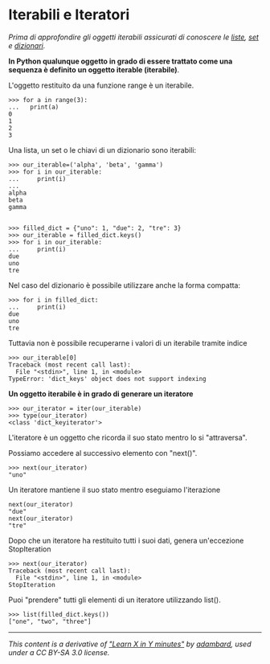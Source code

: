 # Iterabili e Iteratori

_Prima di approfondire gli oggetti iterabili assicurati di conoscere le [liste](Type_List.md), [set](Type_Set.md) e [dizionari](Type_Dictionary.md)._

**In Python qualunque oggetto in grado di essere trattato come una sequenza è definito un oggetto iterable (iterabile)**.

L'oggetto restituito da una funzione range è un iterabile.

    >>> for a in range(3):                                 
    ...   print(a)
    0
    1
    2
    3

Una lista, un set o le chiavi di un dizionario sono iterabili:

    >>> our_iterable=('alpha', 'beta', 'gamma')            
    >>> for i in our_iterable:
    ...     print(i)
    ...
    alpha
    beta
    gamma


    >>> filled_dict = {"uno": 1, "due": 2, "tre": 3}       
    >>> our_iterable = filled_dict.keys()
    >>> for i in our_iterable:
    ...     print(i)
    due
    uno
    tre

Nel caso del dizionario è possibile utilizzare anche la forma compatta:

    >>> for i in filled_dict:                              
    ...     print(i)
    due
    uno
    tre

Tuttavia non è possibile recuperarne i valori di un iterabile tramite indice

    >>> our_iterable[0]                                     
    Traceback (most recent call last):
      File "<stdin>", line 1, in <module>
    TypeError: 'dict_keys' object does not support indexing


**Un oggetto iterabile è in grado di generare un iteratore**

    >>> our_iterator = iter(our_iterable)                  
    >>> type(our_iterator)
    <class 'dict_keyiterator'>

L'iteratore è un oggetto che ricorda il suo stato mentro lo si "attraversa".

Possiamo accedere al successivo elemento con "next()".

    >>> next(our_iterator)                                 
    "uno"

Un iteratore mantiene il suo stato mentro eseguiamo l'iterazione

    next(our_iterator)                                     
    "due"
    next(our_iterator)
    "tre"

Dopo che un iteratore ha restituito tutti i suoi dati, genera un'eccezione StopIteration 

    >>> next(our_iterator)                                 
    Traceback (most recent call last):
      File "<stdin>", line 1, in <module>
    StopIteration


Puoi "prendere" tutti gli elementi di un iteratore utilizzando list().

    >>> list(filled_dict.keys())                           
    ["one", "two", "three"]




---

_This content is a derivative of ["Learn X in Y minutes"](https://github.com/adambard/learnxinyminutes-docs) by [adambard](https://github.com/adambard), used under a CC BY-SA 3.0 license._
